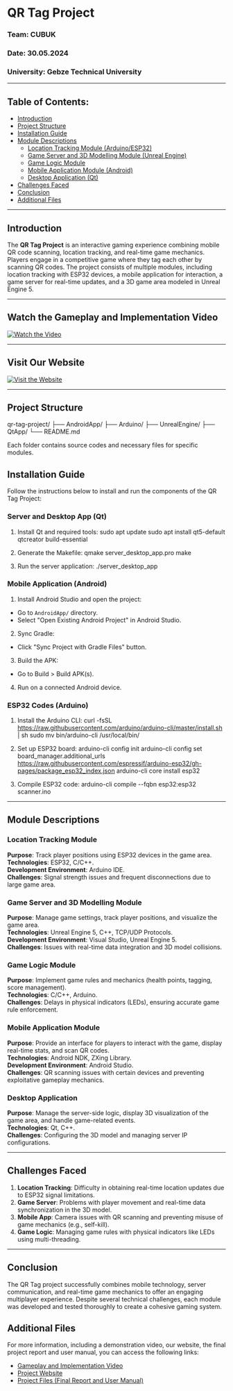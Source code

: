 # QR Tag Project

### Team: CUBUK  
### Date: 30.05.2024  
### University: Gebze Technical University  

---

## Table of Contents:
- [Introduction](#introduction)
- [Project Structure](#project-structure)
- [Installation Guide](#installation-guide)
- [Module Descriptions](#module-descriptions)
  - [Location Tracking Module (Arduino/ESP32)](#location-tracking-module)
  - [Game Server and 3D Modelling Module (Unreal Engine)](#game-server-and-3d-modelling-module)
  - [Game Logic Module](#game-logic-module)
  - [Mobile Application Module (Android)](#mobile-application-module)
  - [Desktop Application (Qt)](#desktop-application)
- [Challenges Faced](#challenges-faced)
- [Conclusion](#conclusion)
- [Additional Files](#additional-files)

---

## Introduction
The **QR Tag Project** is an interactive gaming experience combining mobile QR code scanning, location tracking, and real-time game mechanics. Players engage in a competitive game where they tag each other by scanning QR codes. The project consists of multiple modules, including location tracking with ESP32 devices, a mobile application for interaction, a game server for real-time updates, and a 3D game area modeled in Unreal Engine 5.

---

## **Watch the Gameplay and Implementation Video**
[![Watch the Video](https://img.youtube.com/vi/42vSmNZDn74/0.jpg)](https://youtu.be/42vSmNZDn74?si=aFr2VjpI9jUzaMdx)

---

## **Visit Our Website**
[![Visit the Website](https://via.placeholder.com/800x400.png?text=Visit+Our+Website)](https://ardaardac.wixsite.com/my-site-3)

---

## Project Structure
qr-tag-project/
├── AndroidApp/
├── Arduino/
├── UnrealEngine/
├── QtApp/
└── README.md

Each folder contains source codes and necessary files for specific modules.

## Installation Guide
Follow the instructions below to install and run the components of the QR Tag Project:

### Server and Desktop App (Qt)
1. Install Qt and required tools:
sudo apt update sudo apt install qt5-default qtcreator build-essential

2. Generate the Makefile:
qmake server_desktop_app.pro make

3. Run the server application:
./server_desktop_app


### Mobile Application (Android)
1. Install Android Studio and open the project:
- Go to `AndroidApp/` directory.
- Select "Open Existing Android Project" in Android Studio.
2. Sync Gradle:
- Click "Sync Project with Gradle Files" button.
3. Build the APK:
- Go to Build > Build APK(s).
4. Run on a connected Android device.

### ESP32 Codes (Arduino)
1. Install the Arduino CLI:
curl -fsSL https://raw.githubusercontent.com/arduino/arduino-cli/master/install.sh | sh sudo mv bin/arduino-cli /usr/local/bin/

2. Set up ESP32 board:
arduino-cli config init arduino-cli config set board_manager.additional_urls https://raw.githubusercontent.com/espressif/arduino-esp32/gh-pages/package_esp32_index.json arduino-cli core install esp32

3. Compile ESP32 code:
arduino-cli compile --fqbn esp32:esp32
scanner.ino


---

## Module Descriptions

### Location Tracking Module
**Purpose**: Track player positions using ESP32 devices in the game area.  
**Technologies**: ESP32, C/C++.  
**Development Environment**: Arduino IDE.  
**Challenges**: Signal strength issues and frequent disconnections due to large game area.  

### Game Server and 3D Modelling Module
**Purpose**: Manage game settings, track player positions, and visualize the game area.  
**Technologies**: Unreal Engine 5, C++, TCP/UDP Protocols.  
**Development Environment**: Visual Studio, Unreal Engine 5.  
**Challenges**: Issues with real-time data integration and 3D model collisions.

### Game Logic Module
**Purpose**: Implement game rules and mechanics (health points, tagging, score management).  
**Technologies**: C/C++, Arduino.  
**Challenges**: Delays in physical indicators (LEDs), ensuring accurate game rule enforcement.

### Mobile Application Module
**Purpose**: Provide an interface for players to interact with the game, display real-time stats, and scan QR codes.  
**Technologies**: Android NDK, ZXing Library.  
**Development Environment**: Android Studio.  
**Challenges**: QR scanning issues with certain devices and preventing exploitative gameplay mechanics.

### Desktop Application
**Purpose**: Manage the server-side logic, display 3D visualization of the game area, and handle game-related events.  
**Technologies**: Qt, C++.  
**Challenges**: Configuring the 3D model and managing server IP configurations.

---

## Challenges Faced
1. **Location Tracking**: Difficulty in obtaining real-time location updates due to ESP32 signal limitations.
2. **Game Server**: Problems with player movement and real-time data synchronization in the 3D model.
3. **Mobile App**: Camera issues with QR scanning and preventing misuse of game mechanics (e.g., self-kill).
4. **Game Logic**: Managing game rules with physical indicators like LEDs using multi-threading.

---

## Conclusion
The QR Tag project successfully combines mobile technology, server communication, and real-time game mechanics to offer an engaging multiplayer experience. Despite several technical challenges, each module was developed and tested thoroughly to create a cohesive gaming system.

## Additional Files
For more information, including a demonstration video, our website, the final project report and user manual, you can access the following links:
- [Gameplay and Implementation Video](https://youtu.be/42vSmNZDn74?si=aFr2VjpI9jUzaMdx)  
- [Project Website](https://ardaardac.wixsite.com/my-site-3)  
- [Project Files (Final Report and User Manual)](https://drive.google.com/drive/folders/17KQuRK2ZjIPfvACE4FMA6-GAQMbPVH46?usp=sharing)  